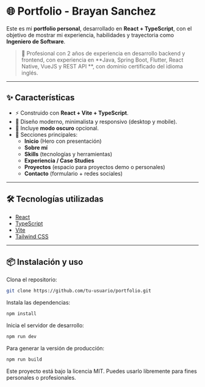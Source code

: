 # 🌐 Portfolio - Brayan Sanchez

Este es mi **portfolio personal**, desarrollado en **React + TypeScript**, con el objetivo de mostrar mi experiencia, habilidades y trayectoria como **Ingeniero de Software**.  

> 🚀 Profesional con 2 años de experiencia en desarrollo backend y frontend, con experiencia en **Java, Spring Boot, Flutter, React Native, VueJS y REST API **, con dominio certificado del idioma inglés.

---

## ✨ Características

- ⚡ Construido con **React + Vite + TypeScript**.  
- 🎨 Diseño moderno, minimalista y responsivo (desktop y mobile).  
- 🌙 Incluye **modo oscuro** opcional.  
- 📑 Secciones principales:  
  - **Inicio** (Hero con presentación)  
  - **Sobre mí**  
  - **Skills** (tecnologías y herramientas)  
  - **Experiencia / Case Studies**  
  - **Proyectos** (espacio para proyectos demo o personales)  
  - **Contacto** (formulario + redes sociales)  

---

## 🛠️ Tecnologías utilizadas

- [React](https://react.dev/)  
- [TypeScript](https://www.typescriptlang.org/)  
- [Vite](https://vitejs.dev/)  
- [Tailwind CSS](https://tailwindcss.com/)  

---

## 📦 Instalación y uso

Clona el repositorio:

```bash
git clone https://github.com/tu-usuario/portfolio.git
```

Instala las dependencias:
```bash
npm install
```

Inicia el servidor de desarrollo:
```bash
npm run dev
```

Para generar la versión de producción:
```bash
npm run build
```

Este proyecto está bajo la licencia MIT. Puedes usarlo libremente para fines personales o profesionales.